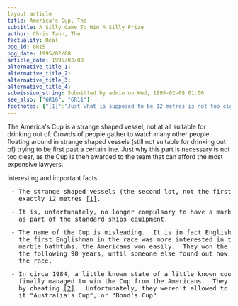 ```yaml
---
layout:article
title: America's Cup, The
subtitle: A Silly Game To Win A Silly Prize
author: Chris Tann, The
factuality: Real
pgg_id: 6R15
pgg_date: 1995/02/08
article_date: 1995/02/08
alternative_title_1: 
alternative_title_2: 
alternative_title_3: 
alternative_title_4: 
submission_string: Submitted by admin on Wed, 1995-02-08 01:00
see_also: ["6R16", "6R11"]
footnotes: {"[1]":"Just what is supposed to be 12 metres is not too clear. Evidently, you need a pan-dimensional tape measure, that can measure length, weight, marble-bathtub quantity and bribes, all at the same time.","[2]":"The New York Yacht Club defines cheating as \"Beating us using unfair means, such as better seamanship, better craftsmanship, imagination, devil worship, or illicit drugs [3].","[3]":"In this case, the illicit drug was Emu Export Lager."}
---
```

<div>
<p>The America's Cup is a strange shaped vessel, not at all suitable for drinking out of. Crowds of people gather to watch many other people floating around in strange shaped vessels (still not suitable for drinking out of) trying to be first past a certain line. Just why this part is necessary is not too clear, as the Cup is then awarded to the team that can afford the most expensive lawyers.</p>
<p>Interesting and important facts:</p>
<pre>
 - The strange shaped vessels (the second lot, not the first one) are
   exactly 12 metres <a href="#footnotes.1" class="footnote-link">[1]</a>.
</pre>
<pre>
 - It is, unfortunately, no longer compulsory to have a marble bathtub
   as part of the standard ships equipment.
</pre>
<pre>
 - The name of the Cup is misleading.  It is in fact English, but because
   the first Englishman in the race was more interested in tea and
   marble bathtubs, the Americans won easily.  They won the cup for
   the following 90 years, until someone else found out how to enter
   the race.
</pre>
<pre>
 - In circa 1984, a little known state of a little known country
   finally managed to win the Cup from the Americans.  They won it
   by cheating <a href="#footnotes.2" class="footnote-link">[2]</a>.  Unfortunately, they weren't allowed to rename
   it "Australia's Cup", or "Bond's Cup"
</pre>
</div>
